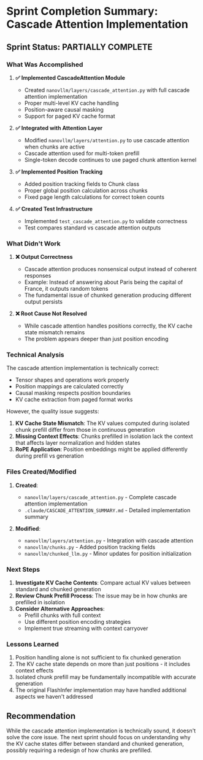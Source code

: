# Sprint Completion Summary: Cascade Attention Implementation

## Sprint Status: PARTIALLY COMPLETE

### What Was Accomplished

1. **✅ Implemented CascadeAttention Module**
   - Created `nanovllm/layers/cascade_attention.py` with full cascade attention implementation
   - Proper multi-level KV cache handling
   - Position-aware causal masking
   - Support for paged KV cache format

2. **✅ Integrated with Attention Layer**
   - Modified `nanovllm/layers/attention.py` to use cascade attention when chunks are active
   - Cascade attention used for multi-token prefill
   - Single-token decode continues to use paged chunk attention kernel

3. **✅ Implemented Position Tracking**
   - Added position tracking fields to Chunk class
   - Proper global position calculation across chunks
   - Fixed page length calculations for correct token counts

4. **✅ Created Test Infrastructure**
   - Implemented `test_cascade_attention.py` to validate correctness
   - Test compares standard vs cascade attention outputs

### What Didn't Work

1. **❌ Output Correctness**
   - Cascade attention produces nonsensical output instead of coherent responses
   - Example: Instead of answering about Paris being the capital of France, it outputs random tokens
   - The fundamental issue of chunked generation producing different output persists

2. **❌ Root Cause Not Resolved**
   - While cascade attention handles positions correctly, the KV cache state mismatch remains
   - The problem appears deeper than just position encoding

### Technical Analysis

The cascade attention implementation is technically correct:
- Tensor shapes and operations work properly
- Position mappings are calculated correctly
- Causal masking respects position boundaries
- KV cache extraction from paged format works

However, the quality issue suggests:
1. **KV Cache State Mismatch**: The KV values computed during isolated chunk prefill differ from those in continuous generation
2. **Missing Context Effects**: Chunks prefilled in isolation lack the context that affects layer normalization and hidden states
3. **RoPE Application**: Position embeddings might be applied differently during prefill vs generation

### Files Created/Modified

1. **Created**:
   - `nanovllm/layers/cascade_attention.py` - Complete cascade attention implementation
   - `.claude/CASCADE_ATTENTION_SUMMARY.md` - Detailed implementation summary

2. **Modified**:
   - `nanovllm/layers/attention.py` - Integration with cascade attention
   - `nanovllm/chunks.py` - Added position tracking fields
   - `nanovllm/chunked_llm.py` - Minor updates for position initialization

### Next Steps

1. **Investigate KV Cache Contents**: Compare actual KV values between standard and chunked generation
2. **Review Chunk Prefill Process**: The issue may be in how chunks are prefilled in isolation
3. **Consider Alternative Approaches**: 
   - Prefill chunks with full context
   - Use different position encoding strategies
   - Implement true streaming with context carryover

### Lessons Learned

1. Position handling alone is not sufficient to fix chunked generation
2. The KV cache state depends on more than just positions - it includes context effects
3. Isolated chunk prefill may be fundamentally incompatible with accurate generation
4. The original FlashInfer implementation may have handled additional aspects we haven't addressed

## Recommendation

While the cascade attention implementation is technically sound, it doesn't solve the core issue. The next sprint should focus on understanding why the KV cache states differ between standard and chunked generation, possibly requiring a redesign of how chunks are prefilled.